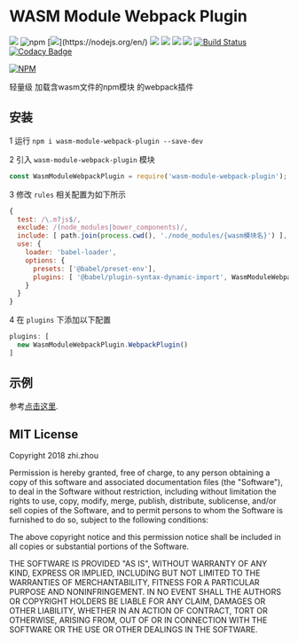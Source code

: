 # WASM Module Webpack Plugin
![](https://img.shields.io/badge/version-2.0.0-green.svg?)
![npm](https://img.shields.io/npm/dw/wasm-module-webpack-plugin.svg)
[![](https://img.shields.io/badge/nodejs->=8.0-green.svg?)](https://nodejs.org/en/)
[![](https://img.shields.io/badge/npm->=5.4-blue.svg)](https://www.npmjs.com/)
[![](https://img.shields.io/badge/webpack->=4.0-blue.svg)](https://webpack.js.org/)
[![](https://img.shields.io/badge/babel->=7.0-blue.svg)](https://babeljs.io/)
![](https://img.shields.io/badge/license-MIT-000000.svg)
[![Build Status](https://www.travis-ci.org/zhouzhi3859/wasm-module-webpack-plugin.svg?branch=master)](https://www.travis-ci.org/zhouzhi3859/wasm-from-emscripten-result-loader)
[![Codacy Badge](https://api.codacy.com/project/badge/Grade/8ec7e8848e91492aa96c885b72090314)](https://www.codacy.com/manual/zhouzhi3859/wasm-module-webpack-plugin?utm_source=github.com&amp;utm_medium=referral&amp;utm_content=zhouzhi3859/wasm-module-webpack-plugin&amp;utm_campaign=Badge_Grade)

[![NPM](https://nodei.co/npm/wasm-module-webpack-plugin.png)](https://nodei.co/npm/wasm-module-webpack-plugin/)

轻量级 加载含wasm文件的npm模块 的webpack插件 

## 安装
1 运行 `npm i wasm-module-webpack-plugin --save-dev`

2 引入 `wasm-module-webpack-plugin` 模块
```js
const WasmModuleWebpackPlugin = require('wasm-module-webpack-plugin');
```

3 修改 `rules` 相关配置为如下所示
```js
{
  test: /\.m?js$/,
  exclude: /(node_modules|bower_components)/,
  include: [ path.join(process.cwd(), './node_modules/{wasm模块名}') ],
  use: {
    loader: 'babel-loader',
    options: {
      presets: ['@babel/preset-env'],
      plugins: [ '@babel/plugin-syntax-dynamic-import', WasmModuleWebpackPlugin.BabelPlugin ]
    }
  }
}
```
4 在 `plugins` 下添加以下配置
```js
plugins: [
  new WasmModuleWebpackPlugin.WebpackPlugin()
]
```
## 示例
参考[点击这里](https://github.com/zhouzhi3859/wasm-module-webpack-plugin/tree/master/example).


## MIT License

Copyright 2018 zhi.zhou

Permission is hereby granted, free of charge, to any person obtaining a copy of this software and associated documentation files (the "Software"), to deal in the Software without restriction, including without limitation the rights to use, copy, modify, merge, publish, distribute, sublicense, and/or sell copies of the Software, and to permit persons to whom the Software is furnished to do so, subject to the following conditions:

The above copyright notice and this permission notice shall be included in all copies or substantial portions of the Software.

THE SOFTWARE IS PROVIDED "AS IS", WITHOUT WARRANTY OF ANY KIND, EXPRESS OR IMPLIED, INCLUDING BUT NOT LIMITED TO THE WARRANTIES OF MERCHANTABILITY, FITNESS FOR A PARTICULAR PURPOSE AND NONINFRINGEMENT. IN NO EVENT SHALL THE AUTHORS OR COPYRIGHT HOLDERS BE LIABLE FOR ANY CLAIM, DAMAGES OR OTHER LIABILITY, WHETHER IN AN ACTION OF CONTRACT, TORT OR OTHERWISE, ARISING FROM, OUT OF OR IN CONNECTION WITH THE SOFTWARE OR THE USE OR OTHER DEALINGS IN THE SOFTWARE.
